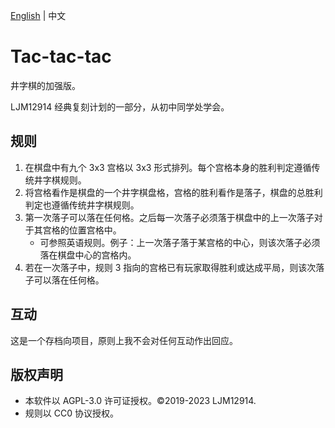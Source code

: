 [English](README.md) | 中文

# Tac-tac-tac

井字棋的加强版。

LJM12914 经典复刻计划的一部分，从初中同学处学会。

## 规则

1. 在棋盘中有九个 3x3 宫格以 3x3 形式排列。每个宫格本身的胜利判定遵循传统井字棋规则。
2. 将宫格看作是棋盘的一个井字棋盘格，宫格的胜利看作是落子，棋盘的总胜利判定也遵循传统井字棋规则。
3. 第一次落子可以落在任何格。之后每一次落子必须落于棋盘中的上一次落子对于其宫格的位置宫格中。
   - 可参照英语规则。例子：上一次落子落于某宫格的中心，则该次落子必须落在棋盘中心的宫格内。
4. 若在一次落子中，规则 3 指向的宫格已有玩家取得胜利或达成平局，则该次落子可以落在任何格。

## 互动

这是一个存档向项目，原则上我不会对任何互动作出回应。

## 版权声明

- 本软件以 AGPL-3.0 许可证授权。©2019-2023 LJM12914.
- 规则以 CC0 协议授权。